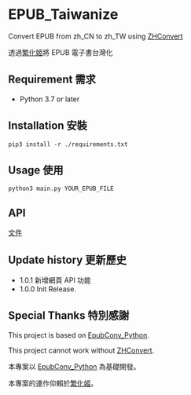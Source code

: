 # EPUB_Taiwanize
  
Convert EPUB from zh_CN to zh_TW using [ZHConvert](https://zhconvert.org/)

透過[繁化姬](https://zhconvert.org/)將 EPUB 電子書台灣化

## Requirement 需求
* Python 3.7 or later

## Installation 安裝
`pip3 install -r ./requirements.txt`

## Usage 使用
`python3 main.py YOUR_EPUB_FILE`

## API
[文件](../../API.md)

## Update history 更新歷史
* 1.0.1
新增網頁 API 功能
* 1.0.0
Init Release.

## Special Thanks 特別感謝
This project is based on [EpubConv_Python](https://github.com/ThanatosDi/EpubConv_Python).

This project cannot work without [ZHConvert](https://zhconvert.org/).


本專案以 [EpubConv_Python](https://github.com/ThanatosDi/EpubConv_Python) 為基礎開發。

本專案的運作仰賴於[繁化姬](https://zhconvert.org/)。


